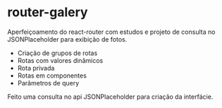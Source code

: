 # router-galery
Aperfeiçoamento do react-router com estudos e projeto de consulta no JSONPlaceholder para exibição de fotos.

- Criação de grupos de rotas
- Rotas com valores dinâmicos
- Rota privada
- Rotas em componentes
- Parâmetros de query

Feito uma consulta no api JSONPlaceholder para criação da interfácie.
